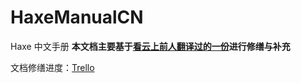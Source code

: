 # HaxeManualCN
Haxe 中文手册
**本文档主要基于[看云上前人翻译过的一份](https://www.kancloud.cn/simon_chang/haxe3manual)进行修缮与补充**

文档修缮进度：[Trello](https://trello.com/b/4HZ6nxeL/haxe-manual-cn)
